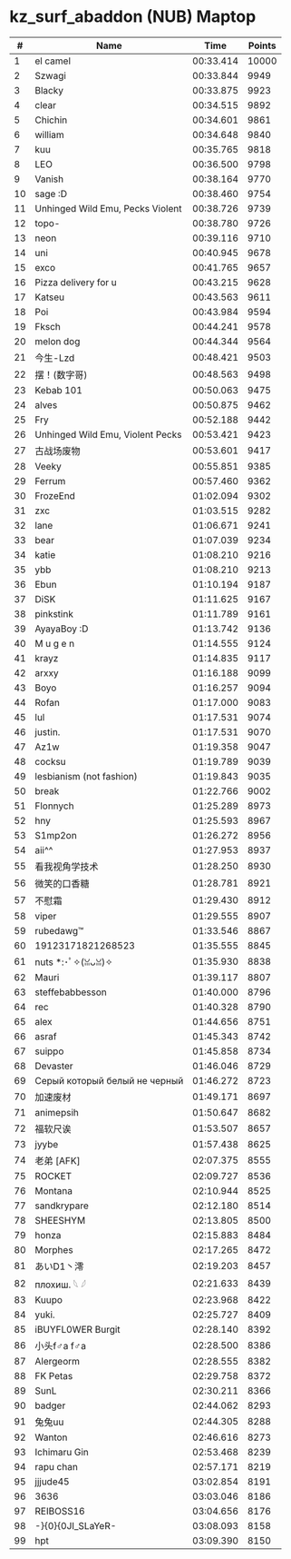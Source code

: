 # kz_surf_abaddon (NUB) Maptop

|  # | Name | Time | Points |
|-------------- | -------------- | -------------- | -------------- | 
| 1 | el camel | 00:33.414 | 10000 | 
| 2 | Szwagi | 00:33.844 | 9949 | 
| 3 | Blacky | 00:33.875 | 9923 | 
| 4 | clear | 00:34.515 | 9892 | 
| 5 | Chichin | 00:34.601 | 9861 | 
| 6 | william | 00:34.648 | 9840 | 
| 7 | kuu | 00:35.765 | 9818 | 
| 8 | LEO | 00:36.500 | 9798 | 
| 9 | Vanish | 00:38.164 | 9770 | 
| 10 | sage :D | 00:38.460 | 9754 | 
| 11 | Unhinged Wild Emu, Pecks Violent | 00:38.726 | 9739 | 
| 12 | topo- | 00:38.780 | 9726 | 
| 13 | neon | 00:39.116 | 9710 | 
| 14 | uni | 00:40.945 | 9678 | 
| 15 | exco | 00:41.765 | 9657 | 
| 16 | Pizza delivery for u | 00:43.215 | 9628 | 
| 17 | Katseu | 00:43.563 | 9611 | 
| 18 | Poi | 00:43.984 | 9594 | 
| 19 | Fksch | 00:44.241 | 9578 | 
| 20 | melon dog | 00:44.344 | 9564 | 
| 21 | 今生-Lzd | 00:48.421 | 9503 | 
| 22 | 摆！(数字哥) | 00:48.563 | 9498 | 
| 23 | Kebab 101 | 00:50.063 | 9475 | 
| 24 | alves | 00:50.875 | 9462 | 
| 25 | Fry | 00:52.188 | 9442 | 
| 26 | Unhinged Wild Emu, Violent Pecks | 00:53.421 | 9423 | 
| 27 | 古战场废物 | 00:53.601 | 9417 | 
| 28 | Veeky | 00:55.851 | 9385 | 
| 29 | Ferrum | 00:57.460 | 9362 | 
| 30 | FrozeEnd | 01:02.094 | 9302 | 
| 31 | zxc | 01:03.515 | 9282 | 
| 32 | lane | 01:06.671 | 9241 | 
| 33 | bear | 01:07.039 | 9234 | 
| 34 | katie | 01:08.210 | 9216 | 
| 35 | ybb | 01:08.210 | 9213 | 
| 36 | Ebun | 01:10.194 | 9187 | 
| 37 | DiSK | 01:11.625 | 9167 | 
| 38 | pinkstink | 01:11.789 | 9161 | 
| 39 | AyayaBoy :D | 01:13.742 | 9136 | 
| 40 | M u g e n | 01:14.555 | 9124 | 
| 41 | krayz | 01:14.835 | 9117 | 
| 42 | arxxy | 01:16.188 | 9099 | 
| 43 | Boyo | 01:16.257 | 9094 | 
| 44 | Rofan | 01:17.000 | 9083 | 
| 45 | lul | 01:17.531 | 9074 | 
| 46 | justin. | 01:17.531 | 9070 | 
| 47 | Az1w | 01:19.358 | 9047 | 
| 48 | cocksu | 01:19.789 | 9039 | 
| 49 | lesbianism (not fashion) | 01:19.843 | 9035 | 
| 50 | break | 01:22.766 | 9002 | 
| 51 | Flonnych | 01:25.289 | 8973 | 
| 52 | hny | 01:25.593 | 8967 | 
| 53 | S1mp2on | 01:26.272 | 8956 | 
| 54 | aii^^ | 01:27.953 | 8937 | 
| 55 | 看我视角学技术 | 01:28.250 | 8930 | 
| 56 | 微笑的口香糖 | 01:28.781 | 8921 | 
| 57 | 不慰霜 | 01:29.430 | 8912 | 
| 58 | viper | 01:29.555 | 8907 | 
| 59 | rubedawg™ | 01:33.546 | 8867 | 
| 60 | 19123171821268523 | 01:35.555 | 8845 | 
| 61 | nuts *:･ﾟ✧(ꈍᴗꈍ)✧ | 01:35.930 | 8838 | 
| 62 | Mauri | 01:39.117 | 8807 | 
| 63 | steffebabbesson | 01:40.000 | 8796 | 
| 64 | rec | 01:40.328 | 8790 | 
| 65 | alex | 01:44.656 | 8751 | 
| 66 | asraf | 01:45.343 | 8742 | 
| 67 | suippo | 01:45.858 | 8734 | 
| 68 | Devaster | 01:46.046 | 8729 | 
| 69 | Серый который белый не черный | 01:46.272 | 8723 | 
| 70 | 加速废材 | 01:49.171 | 8697 | 
| 71 | animepsih | 01:50.647 | 8682 | 
| 72 | 福软尺诶 | 01:53.507 | 8657 | 
| 73 | jyybe | 01:57.438 | 8625 | 
| 74 | 老弟 [AFK] | 02:07.375 | 8555 | 
| 75 | ROCKET | 02:09.727 | 8536 | 
| 76 | Montana | 02:10.944 | 8525 | 
| 77 | sandkrypare | 02:12.180 | 8514 | 
| 78 | SHEESHYM | 02:13.805 | 8500 | 
| 79 | honza | 02:15.883 | 8484 | 
| 80 | Morphes | 02:17.265 | 8472 | 
| 81 | あいD1丶澪 | 02:19.203 | 8457 | 
| 82 | плохиш. 𓆩 𓆪 | 02:21.633 | 8439 | 
| 83 | Kuupo | 02:23.968 | 8422 | 
| 84 | yuki. | 02:25.727 | 8409 | 
| 85 | iBUYFL0WER Burgit | 02:28.140 | 8392 | 
| 86 | 小头f♂a f♂a | 02:28.500 | 8386 | 
| 87 | Alergeorm | 02:28.555 | 8382 | 
| 88 | FK Petas | 02:29.758 | 8372 | 
| 89 | SunL | 02:30.211 | 8366 | 
| 90 | badger | 02:44.062 | 8293 | 
| 91 | 兔兔uu | 02:44.305 | 8288 | 
| 92 | Wanton | 02:46.616 | 8273 | 
| 93 | Ichimaru Gin | 02:53.468 | 8239 | 
| 94 | rapu chan | 02:57.171 | 8219 | 
| 95 | jjjude45 | 03:02.854 | 8191 | 
| 96 | 3636 | 03:03.046 | 8186 | 
| 97 | REIBOSS16 | 03:04.656 | 8176 | 
| 98 | -}{0}{0JI_SLaYeR- | 03:08.093 | 8158 | 
| 99 | hpt | 03:09.390 | 8150 | 

